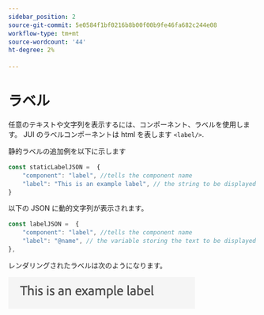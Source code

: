```yaml
---
sidebar_position: 2
source-git-commit: 5e0584f1bf0216b8b00f00b9fe46fa682c244e08
workflow-type: tm+mt
source-wordcount: '44'
ht-degree: 2%

---
```



# ラベル

任意のテキストや文字列を表示するには、コンポーネント、ラベルを使用します。
JUI のラベルコンポーネントは html を表します `<label/>`.

静的ラベルの追加例を以下に示します

```js title="staticLabel.js"
const staticLabelJSON =  {
    "component": "label", //tells the component name
    "label": "This is an example label", // the string to be displayed
}
```

以下の JSON に動的文字列が表示されます。

```js title="dynamicLabel.js"
const labelJSON =  {
    "component": "label", //tells the component name
    "label": "@name", // the variable storing the text to be displayed
},
```

レンダリングされたラベルは次のようになります。

![ラベル](./imgs/label.png "ラベル")